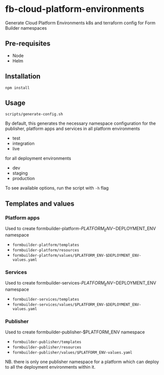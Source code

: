 # fb-cloud-platform-environments

Generate Cloud Platform Environments k8s and terraform config for Form Builder namespaces

## Pre-requisites

- Node
- Helm

## Installation

`npm install`

## Usage

`scripts/generate-config.sh`

By default, this generates the necessary namespace configuration for the publisher, platform apps and services in all platform environments

- test
- integration
- live

for all deployment environments

- dev
- staging
- production

To see available options, run the script with `-h` flag

## Templates and values

### Platform apps

Used to create formbuilder-platform-$PLATFORM_ENV-$DEPLOYMENT_ENV namespace

- `formbuilder-platform/templates`
- `formbuilder-platform/resources`
- `formbuilder-platform/values/$PLATFORM_ENV-$DEPLOYMENT_ENV-values.yaml`

### Services

Used to create formbuilder-services-$PLATFORM_ENV-$DEPLOYMENT_ENV namespace

- `formbuilder-services/templates`
- `formbuilder-services/values/$PLATFORM_ENV-$DEPLOYMENT_ENV-values.yaml`

### Publisher

Used to create formbuilder-publisher-$PLATFORM_ENV namespace

- `formbuilder-publisher/templates`
- `formbuilder-publisher/resources`
- `formbuilder-publisher/values/$PLATFORM_ENV-values.yaml`

NB. there is only one publisher namespace for a platform which can deploy to all the deployment environments within it.